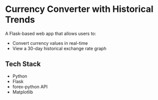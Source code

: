 # Currency Converter with Historical Trends

A Flask-based web app that allows users to:
- Convert currency values in real-time
- View a 30-day historical exchange rate graph

## Tech Stack
- Python
- Flask
- forex-python API
- Matplotlib
